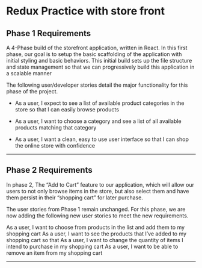 # Redux Practice with store front

## Phase 1 Requirements

A 4-Phase build of the storefront application, written in React. In this first phase, our goal is to setup the basic scaffolding of the application with initial styling and basic behaviors. This initial build sets up the file structure and state management so that we can progressively build this application in a scalable manner

The following user/developer stories detail the major functionality for this phase of the project.

- As a user, I expect to see a list of available product categories in the store so that I can easily browse products

- As a user, I want to choose a category and see a list of all available products matching that category

- As a user, I want a clean, easy to use user interface so that I can shop the online store with confidence

---
## Phase 2 Requirements

In phase 2, The “Add to Cart” feature to our application, which will allow our users to not only browse items in the store, but also select them and have them persist in their “shopping cart” for later purchase.

The user stories from Phase 1 remain unchanged. For this phase, we are now adding the following new user stories to meet the new requirements.

As a user, I want to choose from products in the list and add them to my shopping cart
As a user, I want to see the products that I’ve added to my shopping cart so that
As a user, I want to change the quantity of items I intend to purchase in my shopping cart
As a user, I want to be able to remove an item from my shopping cart

---
